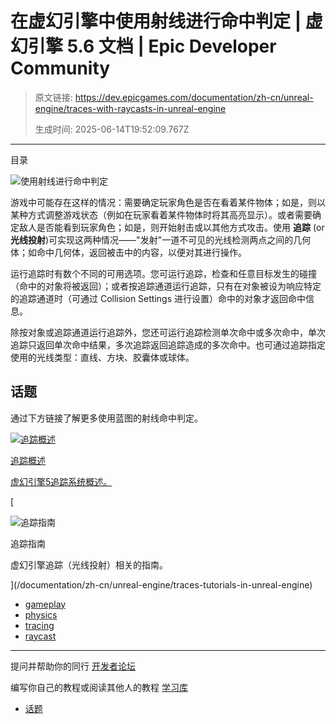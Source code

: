 # 在虚幻引擎中使用射线进行命中判定 | 虚幻引擎 5.6 文档 | Epic Developer Community

> 原文链接: https://dev.epicgames.com/documentation/zh-cn/unreal-engine/traces-with-raycasts-in-unreal-engine
> 
> 生成时间: 2025-06-14T19:52:09.767Z

---

目录

![使用射线进行命中判定](https://dev.epicgames.com/community/api/documentation/image/c095f4a7-7977-4907-bd28-762a58fa1266?resizing_type=fill&width=1920&height=335)

游戏中可能存在这样的情况：需要确定玩家角色是否在看着某件物体；如是，则以某种方式调整游戏状态（例如在玩家看着某件物体时将其高亮显示）。或者需要确定敌人是否能看到玩家角色；如是，则开始射击或以其他方式攻击。使用 **追踪** (or **光线投射**)可实现这两种情况——"发射"一道不可见的光线检测两点之间的几何体；如命中几何体，返回被击中的内容，以便对其进行操作。

运行追踪时有数个不同的可用选项。您可运行追踪，检查和任意目标发生的碰撞（命中的对象将被返回）；或者按追踪通道运行追踪，只有在对象被设为响应特定的追踪通道时（可通过 Collision Settings 进行设置）命中的对象才返回命中信息。

除按对象或追踪通道运行追踪外，您还可运行追踪检测单次命中或多次命中，单次追踪只返回单次命中结果，多次追踪返回追踪造成的多次命中。也可通过追踪指定使用的光线类型：直线、方块、胶囊体或球体。

## 话题

通过下方链接了解更多使用蓝图的射线命中判定。

[](/documentation/zh-cn/unreal-engine/traces-in-unreal-engine---overview)

[![追踪概述](https://d1iv7db44yhgxn.cloudfront.net/documentation/images/5e2fa587-ae9c-41de-a2d1-b7158ea086a2/trace-overview-topic.png)](/documentation/zh-cn/unreal-engine/traces-in-unreal-engine---overview)

[追踪概述](/documentation/zh-cn/unreal-engine/traces-in-unreal-engine---overview)

[虚幻引擎5追踪系统概述。](/documentation/zh-cn/unreal-engine/traces-in-unreal-engine---overview)

[

![追踪指南](https://d1iv7db44yhgxn.cloudfront.net/documentation/images/32902c13-43a9-4a67-8e5f-49293b446181/trace_topic.png)

追踪指南

虚幻引擎追踪（光线投射）相关的指南。





](/documentation/zh-cn/unreal-engine/traces-tutorials-in-unreal-engine)

-   [gameplay](https://dev.epicgames.com/community/search?query=gameplay)
-   [physics](https://dev.epicgames.com/community/search?query=physics)
-   [tracing](https://dev.epicgames.com/community/search?query=tracing)
-   [raycast](https://dev.epicgames.com/community/search?query=raycast)

* * *

提问并帮助你的同行 [开发者论坛](https://forums.unrealengine.com/categories?tag=unreal-engine)

编写你自己的教程或阅读其他人的教程 [学习库](https://dev.epicgames.com/community/unreal-engine/learning)

-   [话题](/documentation/zh-cn/unreal-engine/traces-with-raycasts-in-unreal-engine#%E8%AF%9D%E9%A2%98)